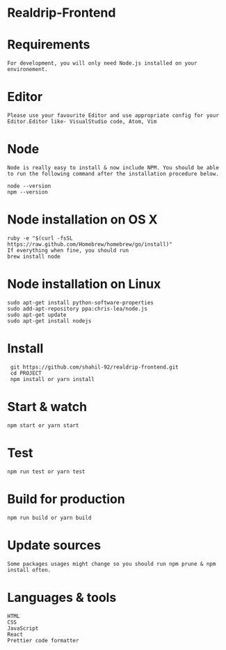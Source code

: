 # Realdrip-Frontend

# Requirements

	For development, you will only need Node.js installed on your environement.

# Editor
	Please use your favourite Editor and use appropriate config for your Editor.Editor like- VisualStudio code, Atom, Vim

# Node
	Node is really easy to install & now include NPM. You should be able to run the following command after the installation procedure below.

 	node --version
 	npm --version

# Node installation on OS X
	ruby -e "$(curl -fsSL https://raw.github.com/Homebrew/homebrew/go/install)"
	If everything when fine, you should run
	brew install node

# Node installation on Linux
	sudo apt-get install python-software-properties
	sudo add-apt-repository ppa:chris-lea/node.js
	sudo apt-get update
	sudo apt-get install nodejs

# Install
	 git https://github.com/shahil-92/realdrip-frontend.git
	 cd PROJECT
	 npm install or yarn install

# Start & watch
	npm start or yarn start

# Test
	npm run test or yarn test

# Build for production
	npm run build or yarn build

# Update sources
	Some packages usages might change so you should run npm prune & npm install often.

# Languages & tools
    HTML
    CSS
    JavaScript
    React
    Prettier code formatter    
